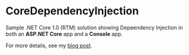 # CoreDependencyInjection
Sample .NET Core 1.0 (RTM) solution showing Depeendency Injection in both an **ASP.NET Core** app and a **Console** app.

For more details, see my [blog post](http://www.justinsaraceno.com/2016/06/built-in-dependency-injection-support-with-net-core/).
